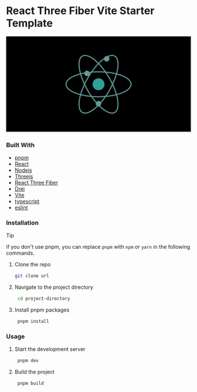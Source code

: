 # React Three Fiber Vite Starter Template

![Product Screenshot](/public/screenshot.png)

### Built With

- [pnpm](https://pnpm.io/)
- [React](https://reactjs.org)
- [Nodejs](https://nodejs.org/)
- [Threejs](https://threejs.org/)
- [React Three Fiber](https://github.com/pmndrs/react-three-fiber)
- [Drei](https://github.com/pmndrs/drei)
- [Vite](https://vitejs.dev/)
- [typescript](https://www.typescriptlang.org/)
- [eslint](https://eslint.org/)

### Installation

> [!TIP]
> if you don't use pnpm, you can replace `pnpm` with `npm` or `yarn` in the following commands.

1. Clone the repo

   ```sh
   git clone url
   ```

2. Navigate to the project directory

   ```sh
    cd project-directory
   ```

3. Install pnpm packages

   ```sh
    pnpm install
   ```

### Usage

1. Start the development server
   ```sh
    pnpm dev
   ```
2. Build the project
   ```sh
    pnpm build
   ```

